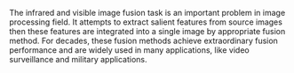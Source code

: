 
The infrared and visible image fusion task is an important problem in image 
processing field. It attempts to extract salient features from source images then these 
features are integrated into a single image by appropriate fusion method. For decades, 
these fusion methods achieve extraordinary fusion performance and are widely used 
in many applications, like video surveillance and military applications. 
